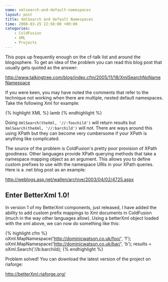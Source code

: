 ```yaml
--- 
name: xmlsearch-and-default-namespaces
layout: post
title: XmlSearch and default Namespaces
time: 2008-03-25 22:58:00 +00:00
categories:
    - ColdFusion
    - XML
    - Projects
---
```

This pops up frequently enough on the cf-talk list and around the blogosphere. To get an idea of the problem you can read this blog post that usually gets quoted as the answer:<!--more-->

<a href="http://www.talkingtree.com/blog/index.cfm/2005/11/18/XmlSearchNoNameNamespace">http://www.talkingtree.com/blog/index.cfm/2005/11/18/XmlSearchNoNameNamespace</a>

If you were keen, you may have noted the comments that refer to the technique not working when there are multiple, nested default namespaces. Take the following Xml for example:

{% highlight XML %}<?xml version="1.0"?>
<foo xmlns="http://dominicwatson.co.uk/foo/">
 <foochild>
  <bar xmlns="http://dominicwatson.co.uk/bar/">
   <barchild>lamb</barchild>
  </bar>
 </foochild>
</foo>{% endhighlight %}

Doing `XmlSearch(theXml, '//:foochild')` will return results but `XmlSearch(theXml, '//:barchild')` will not. There are ways around this using XPath but they can become very cumbersome if your XPath is anything like complicated.

The source of the problem is ColdFusion's pretty poor provision of XPath goodiness. Other languages provide XPath querying methods that take a namespace mapping object as an argument. This allows you to define custom prefixes to use with the namespace URIs in your XPath queries. Here is a .net blog post as an example:

<a href="http://weblogs.asp.net/wallen/archive/2003/04/02/4725.aspx">http://weblogs.asp.net/wallen/archive/2003/04/02/4725.aspx</a>

Enter BetterXml 1.0!
--------------------
In version 1 of my BetterXml components, just released, I have added the ability to add custom prefix mappings to Xml documents in ColdFusion (much in the way other languages allow). Using a betterXml object loaded with the xml above, we can now do something like this:

{% highlight cfm %}<cfscript>
    oXml.MapNamespace('http://dominicwatson.co.uk/foo/', 'f');
    oXml.MapNamespace('http://dominicwatson.co.uk/bar/', 'b');
    results = oXml.Search('//b:barchild);
</cfscript>{% endhighlight %}

Problem solved! You can download the latest version of the project on riaforge:

<a href="http://betterxml.riaforge.org/">http://betterXml.riaforge.org/</a>
